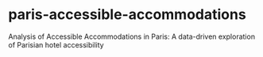 # paris-accessible-accommodations
Analysis of Accessible Accommodations in Paris: A data-driven exploration of Parisian hotel accessibility 
